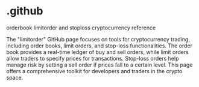 # .github
orderbook limitorder and stoploss cryptocurrency reference

The "limitorder" GitHub page focuses on tools for cryptocurrency trading, including order books, limit orders, and stop-loss functionalities. The order book provides a real-time ledger of buy and sell orders, while limit orders allow traders to specify prices for transactions. Stop-loss orders help manage risk by setting a sell order if prices fall to a certain level. This page offers a comprehensive toolkit for developers and traders in the crypto space.
